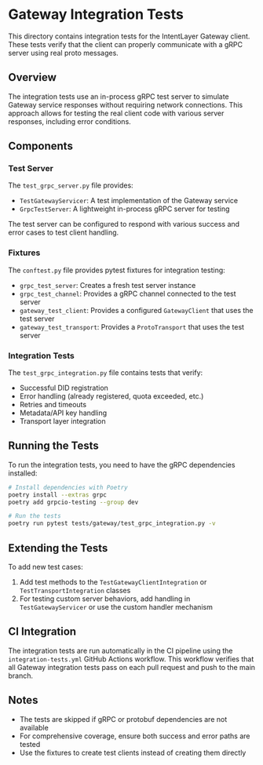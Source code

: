 # Gateway Integration Tests

This directory contains integration tests for the IntentLayer Gateway client. These tests verify that the client can properly communicate with a gRPC server using real proto messages.

## Overview

The integration tests use an in-process gRPC test server to simulate Gateway service responses without requiring network connections. This approach allows for testing the real client code with various server responses, including error conditions.

## Components

### Test Server

The `test_grpc_server.py` file provides:

- `TestGatewayServicer`: A test implementation of the Gateway service
- `GrpcTestServer`: A lightweight in-process gRPC server for testing

The test server can be configured to respond with various success and error cases to test client handling.

### Fixtures

The `conftest.py` file provides pytest fixtures for integration testing:

- `grpc_test_server`: Creates a fresh test server instance
- `grpc_test_channel`: Provides a gRPC channel connected to the test server
- `gateway_test_client`: Provides a configured `GatewayClient` that uses the test server
- `gateway_test_transport`: Provides a `ProtoTransport` that uses the test server

### Integration Tests

The `test_grpc_integration.py` file contains tests that verify:

- Successful DID registration
- Error handling (already registered, quota exceeded, etc.)
- Retries and timeouts
- Metadata/API key handling
- Transport layer integration

## Running the Tests

To run the integration tests, you need to have the gRPC dependencies installed:

```bash
# Install dependencies with Poetry
poetry install --extras grpc
poetry add grpcio-testing --group dev

# Run the tests
poetry run pytest tests/gateway/test_grpc_integration.py -v
```

## Extending the Tests

To add new test cases:

1. Add test methods to the `TestGatewayClientIntegration` or `TestTransportIntegration` classes
2. For testing custom server behaviors, add handling in `TestGatewayServicer` or use the custom handler mechanism

## CI Integration

The integration tests are run automatically in the CI pipeline using the `integration-tests.yml` GitHub Actions workflow. This workflow verifies that all Gateway integration tests pass on each pull request and push to the main branch.

## Notes

- The tests are skipped if gRPC or protobuf dependencies are not available
- For comprehensive coverage, ensure both success and error paths are tested
- Use the fixtures to create test clients instead of creating them directly